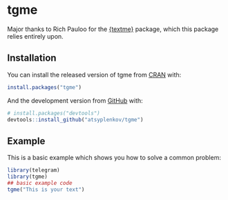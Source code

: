 
<!-- README.md is generated from README.Rmd. Please edit that file -->

# tgme

<!-- badges: start -->
<!-- badges: end -->

Major thanks to Rich Pauloo for the
[{textme}](https://github.com/richpauloo/textme) package, which this
package relies entirely upon.

## Installation

You can install the released version of tgme from
[CRAN](https://CRAN.R-project.org) with:

``` r
install.packages("tgme")
```

And the development version from [GitHub](https://github.com/) with:

``` r
# install.packages("devtools")
devtools::install_github("atsyplenkov/tgme")
```

## Example

This is a basic example which shows you how to solve a common problem:

``` r
library(telegram)
library(tgme)
## basic example code
tgme("This is your text")
```
